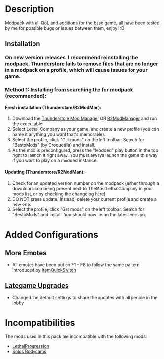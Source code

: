 # Description
Modpack with all QoL and additions for the base game, all have been tested by me for possible bugs or issues between them, enjoy! :D

Installation
---

### On new version releases, I recommend reinstalling the modpack. Thunderstore fails to remove files that are no longer in a modpack on a profile, which will cause issues for your game.

### Method 1: Installing from searching the for modpack (recommended):

#### Fresh installation (Thunderstore/R2ModMan):
1. Download the [Thunderstore Mod Manager](https://www.overwolf.com/app/Thunderstore-Thunderstore_Mod_Manager) OR [R2ModManager](https://thunderstore.io/package/ebkr/r2modman/) and run the executable.
2. Select Lethal Company as your game, and create a new profile (you can name it anything you want that's memorable).
3. Select the profile, click "Get mods" on the left toolbar. Search for "BestoMods" (by Croquetilla) and install.
4. As the mod is preconfigured, press the "Modded" play button in the top right to launch it right away. You must always launch the game this way if you want to play on a modded instance.

#### Updating (Thunderstore/R2ModMan):
1. Check for an updated version number on the modpack (either through a download icon being present next to TheMostLethalCompany in your mods list, or by checking the changelog here).
2. DO NOT press update. Instead, delete your current profile and create a new one.
3. Select the profile, click "Get mods" on the left toolbar. Search for "BestoMods" and install. You should now be on the latest version.

# Added Configurations
## [More Emotes](https://thunderstore.io/c/lethal-company/p/Sligili/More_Emotes/)
* All emotes have been put on F1 - F8 to follow the same pattern introduced by [ItemQuickSwitch](https://thunderstore.io/c/lethal-company/p/vasanex/ItemQuickSwitch/)

## [Lategame Upgrades](https://thunderstore.io/c/lethal-company/p/malco/Lategame_Upgrades/)
* Changed the default settings to share the updates with all people in the lobby


# Incompatibilities
The mods used in this pack are incompatible with the following mods:
* [LethalProgression](https://thunderstore.io/c/lethal-company/p/Stoneman/LethalProgression/)
* [Solos Bodycams](https://thunderstore.io/c/lethal-company/p/CapyCat/Solos_Bodycams/)